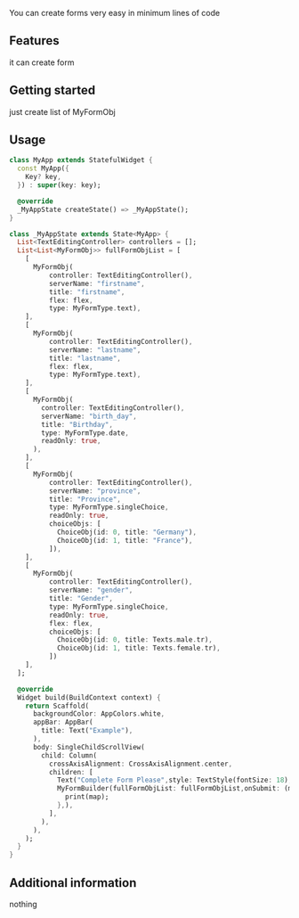 <!-- 
This README describes the package. If you publish this package to pub.dev,
this README's contents appear on the landing page for your package.

For information about how to write a good package README, see the guide for
[writing package pages](https://dart.dev/guides/libraries/writing-package-pages). 

For general information about developing packages, see the Dart guide for
[creating packages](https://dart.dev/guides/libraries/create-library-packages)
and the Flutter guide for
[developing packages and plugins](https://flutter.dev/developing-packages). 
-->

You can create forms very easy in minimum lines of code

## Features

it can create form

## Getting started

just create list of MyFormObj

## Usage

```dart
class MyApp extends StatefulWidget {
  const MyApp({
    Key? key,
  }) : super(key: key);

  @override
  _MyAppState createState() => _MyAppState();
}

class _MyAppState extends State<MyApp> {
  List<TextEditingController> controllers = [];
  List<List<MyFormObj>> fullFormObjList = [
    [
      MyFormObj(
          controller: TextEditingController(),
          serverName: "firstname",
          title: "firstname",
          flex: flex,
          type: MyFormType.text),
    ],
    [
      MyFormObj(
          controller: TextEditingController(),
          serverName: "lastname",
          title: "lastname",
          flex: flex,
          type: MyFormType.text),
    ],
    [
      MyFormObj(
        controller: TextEditingController(),
        serverName: "birth_day",
        title: "Birthday",
        type: MyFormType.date,
        readOnly: true,
      ),
    ],
    [
      MyFormObj(
          controller: TextEditingController(),
          serverName: "province",
          title: "Province",
          type: MyFormType.singleChoice,
          readOnly: true,
          choiceObjs: [
            ChoiceObj(id: 0, title: "Germany"),
            ChoiceObj(id: 1, title: "France"),
          ]),
    ],
    [
      MyFormObj(
          controller: TextEditingController(),
          serverName: "gender",
          title: "Gender",
          type: MyFormType.singleChoice,
          readOnly: true,
          flex: flex,
          choiceObjs: [
            ChoiceObj(id: 0, title: Texts.male.tr),
            ChoiceObj(id: 1, title: Texts.female.tr),
          ])
    ],
  ];

  @override
  Widget build(BuildContext context) {
    return Scaffold(
      backgroundColor: AppColors.white,
      appBar: AppBar(
        title: Text("Example"),
      ),
      body: SingleChildScrollView(
        child: Column(
          crossAxisAlignment: CrossAxisAlignment.center,
          children: [
            Text("Complete Form Please",style: TextStyle(fontSize: 18),),
            MyFormBuilder(fullFormObjList: fullFormObjList,onSubmit: (map){
              print(map);
            },),
          ],
        ),
      ),
    );
  }
}

```

## Additional information

nothing